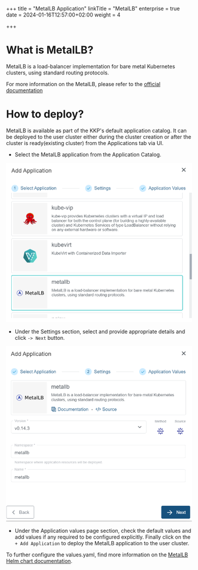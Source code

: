 +++
title = "MetalLB Application"
linkTitle = "MetalLB"
enterprise = true
date = 2024-01-16T12:57:00+02:00
weight = 4

+++

# What is MetalLB?

MetalLB is a load-balancer implementation for bare metal Kubernetes clusters, using standard routing protocols.


For more information on the MetalLB, please refer to the [official documentation](https://metallb.universe.tf/)

# How to deploy?

MetalLB is available as part of the KKP's default application catalog.
It can be deployed to the user cluster either during the cluster creation or after the cluster is ready(existing cluster) from the Applications tab via UI.

* Select the MetalLB application from the Application Catalog.

![Select MetalLB Application](01-select-application-metallb-app.png)

* Under the Settings section, select and provide appropriate details and click `-> Next` button.

![Settings for MetalLB Application](02-settings-metallb-app.png)

* Under the Application values page section, check the default values and add values if any required to be configured explicitly. Finally click on the `+ Add Application` to deploy the MetalLB application to the user cluster.

To further configure the values.yaml, find more information on the [MetalLB Helm chart documentation](https://github.com/metallb/metallb/tree/main/charts/metallb).
